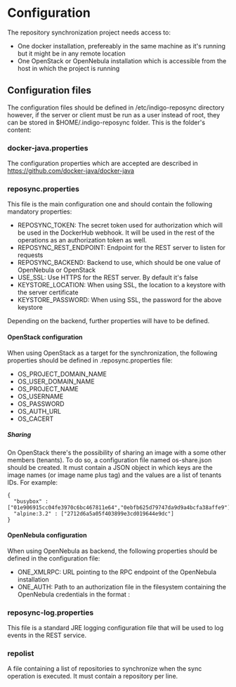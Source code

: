 # Configuration

The repository synchronization project needs access to:
- One docker installation, prefereably in the same machine as it's running but it might be in any remote location
- One OpenStack or OpenNebula installation which is accessible from the host in which the project is running

## Configuration files
The configuration files should be defined in /etc/indigo-reposync directory however, if the server or client must be run as a user instead of root, they can be stored in $HOME/.indigo-reposync folder.
This is the folder's content:

### docker-java.properties

The configuration properties which are accepted are described in https://github.com/docker-java/docker-java

### reposync.properties

This file is the main configuration one and should contain the following mandatory properties:

- REPOSYNC_TOKEN: The secret token used for authorization which will be used in the DockerHub webhook. It will be used in the rest of the operations as an authorization token as well.
- REPOSYNC_REST_ENDPOINT: Endpoint for the REST server to listen for requests
- REPOSYNC_BACKEND: Backend to use, which should be one value of OpenNebula or OpenStack
- USE_SSL: Use HTTPS for the REST server. By default it's false
- KEYSTORE_LOCATION: When using SSL, the location to a keystore with the server certificate
- KEYSTORE_PASSWORD: When using SSL, the password for the above keystore

Depending on the backend, further properties will have to be defined.

#### OpenStack configuration

When using OpenStack as a target for the synchronization, the following properties should be defined in .reposync.properties file:

- OS_PROJECT_DOMAIN_NAME
- OS_USER_DOMAIN_NAME
- OS_PROJECT_NAME
- OS_USERNAME
- OS_PASSWORD
- OS_AUTH_URL
- OS_CACERT

##### Sharing

On OpenStack there's the possibility of sharing an image with a some other members (tenants). To do so, a configuration file named os-share.json should be created. It must contain a JSON object in which keys are the image names (or image name plus tag) and the values are a list of tenants IDs. For example:

```
{
  "busybox" : ["01e906915cc04fe3970c6bc467811e64","0ebfb625d79747da9d9a4bcfa38affe9"],
  "alpine:3.2" : ["2712d6a5a05f403899e3cd019644e9dc"]
}

```

#### OpenNebula configuration

When using OpenNebula as backend, the following properties should be defined in the configuration file:

- ONE_XMLRPC: URL pointing to the RPC endpoint of the OpenNebula installation
- ONE_AUTH: Path to an authorization file in the filesystem containing the OpenNebula credentials in the format <username>:<password>

### reposync-log.properties

This file is a standard JRE logging configuration file that will be used to log events in the REST service.

### repolist

A file containing a list of repositories to synchronize when the sync operation is executed. It must contain a repository per line.
